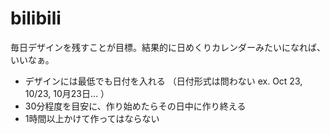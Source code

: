 # bilibili
毎日デザインを残すことが目標。結果的に日めくりカレンダーみたいになれば、いいなぁ。

- デザインには最低でも日付を入れる （日付形式は問わない ex. Oct 23, 10/23, 10月23日... ）
- 30分程度を目安に、作り始めたらその日中に作り終える
- 1時間以上かけて作ってはならない
